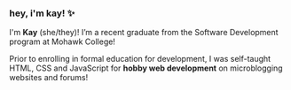 ### hey, i'm kay! ✨

<!--
**kkanyu/kkanyu** is a ✨ _special_ ✨ repository because its `README.md` (this file) appears on your GitHub profile.

Here are some ideas to get you started:

- 🔭 I’m currently working on ...
- 🌱 I’m currently enrolled in the Software Development program at Mohawk College!
- 💬 Ask me about ...
- 📫 How to reach me: ...
- 😄 Pronouns: She/They
- ⚡ Fun fact: ...
-->

I'm **Kay** (she/they)! I’m a recent graduate from the Software Development program at Mohawk College!

Prior to enrolling in formal education for development, I was self-taught HTML, CSS and JavaScript for **hobby web development** on microblogging websites and forums!
